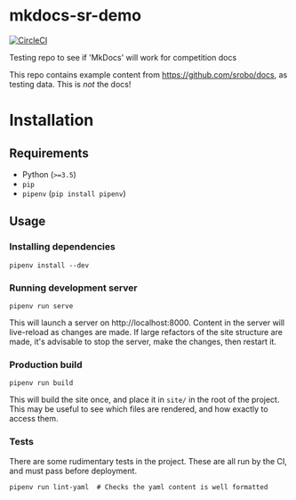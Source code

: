 # mkdocs-sr-demo

[![CircleCI](https://circleci.com/gh/RealOrangeOne/mkdocs-sr-demo.svg?style=svg)](https://circleci.com/gh/RealOrangeOne/mkdocs-sr-demo)

Testing repo to see if 'MkDocs' will work for competition docs


This repo contains example content from https://github.com/srobo/docs, as testing data. This is _not_ the docs!


# Installation

## Requirements

- Python (`>=3.5`)
- `pip`
- `pipenv` (`pip install pipenv`)

## Usage

### Installing dependencies

```
pipenv install --dev
```

### Running development server

```
pipenv run serve
```

This will launch a server on http://localhost:8000. Content in the server will live-reload as changes are made. If large refactors of the site structure are made, it's advisable to stop the server, make the changes, then restart it.

### Production build

```
pipenv run build
```

This will build the site once, and place it in `site/` in the root of the project. This may be useful to see which files are rendered, and how exactly to access them.

### Tests

There are some rudimentary tests in the project. These are all run by the CI, and must pass before deployment.

```
pipenv run lint-yaml  # Checks the yaml content is well formatted
```

